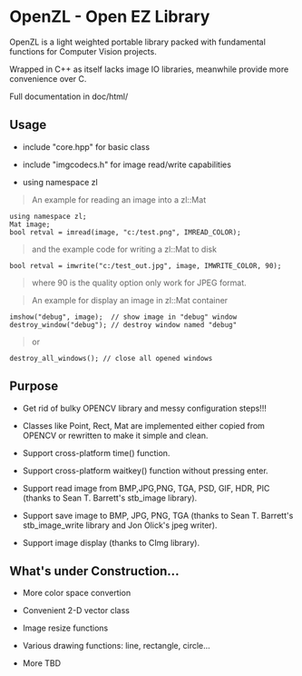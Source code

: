 OpenZL - Open EZ Library
====================================

OpenZL is a light weighted portable library packed with fundamental functions for Computer Vision projects.

Wrapped in C++ as itself lacks image IO libraries, meanwhile provide more convenience over C.

Full documentation in doc/html/

## Usage
* include "core.hpp" for basic class

* include "imgcodecs.h" for image read/write capabilities

* using namespace zl



> An example for reading an image into a zl::Mat

```
using namespace zl;
Mat image;
bool retval = imread(image, "c:/test.png", IMREAD_COLOR);
 ```
 > and the example code for writing a zl::Mat to disk
 
 ```
 bool retval = imwrite("c:/test_out.jpg", image, IMWRITE_COLOR, 90);
 ```
 > where 90 is the quality option only work for JPEG format.
 
 > An example for display an image in zl::Mat container
 
 ```
 imshow("debug", image);  // show image in "debug" window
 destroy_window("debug"); // destroy window named "debug"
 ```
 
 > or
 
 ```
 destroy_all_windows(); // close all opened windows
 ```
 




## Purpose

+ Get rid of bulky OPENCV library and messy configuration steps!!!

+ Classes like Point, Rect, Mat are implemented either copied from OPENCV or rewritten to make it simple and clean.

+ Support cross-platform time() function.

+ Support cross-platform waitkey() function without pressing enter.

+ Support read image from BMP,JPG,PNG, TGA, PSD, GIF, HDR, PIC (thanks to Sean T. Barrett's stb_image library).

+ Support save image to BMP, JPG, PNG, TGA (thanks to Sean T. Barrett's stb_image_write library and Jon Olick's jpeg writer).

+ Support image display (thanks to CImg library).

## What's under Construction...
+ More color space convertion

+ Convenient 2-D vector class

+ Image resize functions

+ Various drawing functions: line, rectangle, circle...

+ More TBD